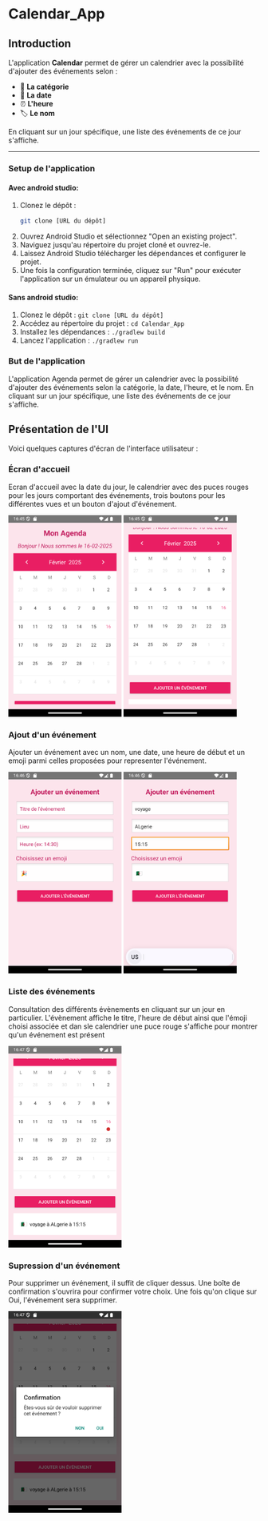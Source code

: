 # Calendar_App

## Introduction
L'application **Calendar** permet de gérer un calendrier avec la possibilité d'ajouter des événements selon :  
- 📌 **La catégorie**  
- 📆 **La date**  
- ⏰ **L'heure**  
- 🏷️ **Le nom**  

En cliquant sur un jour spécifique, une liste des événements de ce jour s'affiche.

---
### Setup de l'application

#### Avec android studio:

1. Clonez le dépôt :
   ```bash
   git clone [URL du dépôt]
   ```
2. Ouvrez Android Studio et sélectionnez "Open an existing project".
3. Naviguez jusqu'au répertoire du projet cloné et ouvrez-le.
4. Laissez Android Studio télécharger les dépendances et configurer le projet.
5. Une fois la configuration terminée, cliquez sur "Run" pour exécuter l'application sur un émulateur ou un appareil physique.

#### Sans android studio:

1. Clonez le dépôt : `git clone [URL du dépôt]`
2. Accédez au répertoire du projet : `cd Calendar_App`
3. Installez les dépendances : `./gradlew build`
4. Lancez l'application : `./gradlew run`

### But de l'application
L'application Agenda permet de gérer un calendrier avec la possibilité d'ajouter des événements selon la catégorie, la date, l'heure, et le nom. En cliquant sur un jour spécifique, une liste des événements de ce jour s'affiche.

## Présentation de l'UI
Voici quelques captures d'écran de l'interface utilisateur :

### Écran d'accueil

Ecran d'accueil avec la date du jour, le calendrier avec des puces rouges pour les jours comportant des événements, trois boutons pour les différentes vues et un bouton d'ajout d'événement.

  <img src="images/calendar_1.png" alt="Accueil" width="45%" />  <img src="images/calendar_2.png" alt="Accueil" width="45%" />

### Ajout d'un événement

Ajouter un événement avec un nom, une date, une heure de début et un emoji parmi celles proposées pour representer l'événement.

  <img src="images/add_event.png" alt="Add event" width="45%" />  <img src="images/add_event_2.png" alt="Add event" width="45%" />

### Liste des événements

Consultation des différents évènements en cliquant sur un jour en particulier. L'évènement affiche le titre, l'heure de début ainsi que l'émoji choisi associée et dan sle calendrier une puce rouge s'affiche pour montrer qu'un événement est présent

  <img src="images/event.png" alt="Accueil" width="45%" />

### Supression d'un événement
Pour supprimer un événement, il suffit de cliquer dessus. Une boîte de confirmation s'ouvrira pour confirmer votre choix.
Une fois qu'on clique sur Oui, l'événement sera supprimer.

  <img src="images/suppr.png" alt="Accueil" width="45%" />



  

